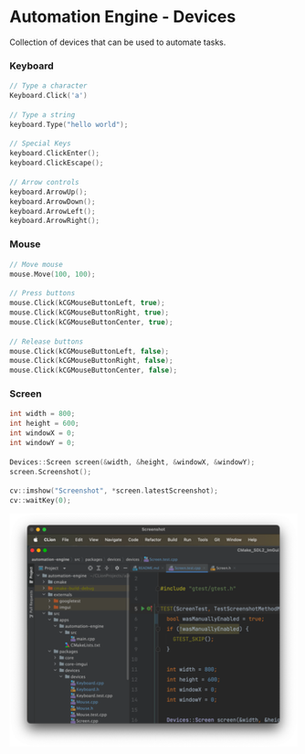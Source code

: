 # Automation Engine - Devices

Collection of devices that can be used to automate tasks.

### Keyboard

```cpp
// Type a character
Keyboard.Click('a')

// Type a string
keyboard.Type("hello world");

// Special Keys
keyboard.ClickEnter();
keyboard.ClickEscape();

// Arrow controls
keyboard.ArrowUp();
keyboard.ArrowDown();
keyboard.ArrowLeft();
keyboard.ArrowRight();
```

### Mouse

```cpp
// Move mouse
mouse.Move(100, 100);

// Press buttons
mouse.Click(kCGMouseButtonLeft, true);
mouse.Click(kCGMouseButtonRight, true);
mouse.Click(kCGMouseButtonCenter, true);

// Release buttons
mouse.Click(kCGMouseButtonLeft, false);
mouse.Click(kCGMouseButtonRight, false);
mouse.Click(kCGMouseButtonCenter, false);
```

### Screen

```cpp
int width = 800;
int height = 600;
int windowX = 0;
int windowY = 0;

Devices::Screen screen(&width, &height, &windowX, &windowY);
screen.Screenshot();

cv::imshow("Screenshot", *screen.latestScreenshot);
cv::waitKey(0);
```

![Screenshot](preview.png)
